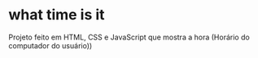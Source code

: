 # what time is it
 Projeto feito em HTML, CSS e JavaScript que mostra a hora (Horário do computador do usuário))
